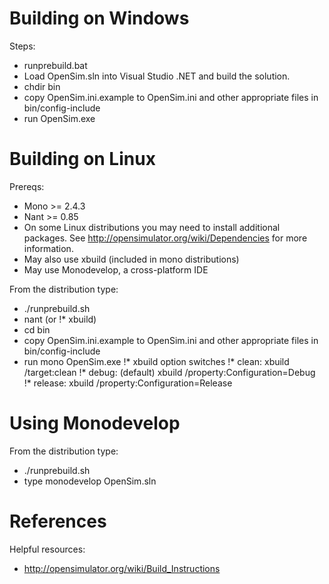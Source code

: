 # Building on Windows

Steps:
* runprebuild.bat
* Load OpenSim.sln into Visual Studio .NET and build the solution.
* chdir bin 
* copy OpenSim.ini.example to OpenSim.ini and other appropriate files in bin/config-include
* run OpenSim.exe

# Building on Linux

Prereqs:
*	Mono >= 2.4.3
*	Nant >= 0.85
*	On some Linux distributions you may need to install additional packages.
	See http://opensimulator.org/wiki/Dependencies for more information.
*	May also use xbuild (included in mono distributions)
*	May use Monodevelop, a cross-platform IDE

From the distribution type:
 * ./runprebuild.sh
 * nant (or !* xbuild)
 * cd bin 
 * copy OpenSim.ini.example to OpenSim.ini and other appropriate files in bin/config-include
 * run mono OpenSim.exe
 !* xbuild option switches
 !*          clean:  xbuild /target:clean
 !*          debug: (default) xbuild /property:Configuration=Debug
 !*          release: xbuild /property:Configuration=Release

# Using Monodevelop

From the distribution type:
 * ./runprebuild.sh
 * type monodevelop OpenSim.sln

# References
 
Helpful resources:
* http://opensimulator.org/wiki/Build_Instructions
